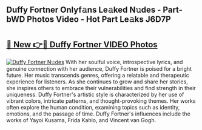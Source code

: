 ## Duffy Fortner Onlyf𝚊ns Le𝚊ked N𝚞des - Part-bWD Photos Video - Hot Part Le𝚊ks J6D7P

# <h2><a href="http://ac34592.deff.icu/?id=Duffy+Fortner">🔗 New 👉🔴 Duffy Fortner VIDEO Photos</a></h2>

[![Duffy Fortner N𝚞des](https://i.imgur.com/rIISA9y.gif)](http://ac34592.deff.icu/?id=Duffy+Fortner)
With her soulful voice, introspective lyrics, and genuine connection with her audience, Duffy Fortner is poised for a bright future. Her music transcends genres, offering a relatable and therapeutic experience for listeners. As she continues to grow and share her stories, she inspires others to embrace their vulnerabilities and find strength in their uniqueness. Duffy Fortner's artistic style is characterized by her use of vibrant colors, intricate patterns, and thought-provoking themes. Her works often explore the human condition, examining topics such as identity, emotions, and the passage of time. Duffy Fortner's influences include the works of Yayoi Kusama, Frida Kahlo, and Vincent van Gogh.

